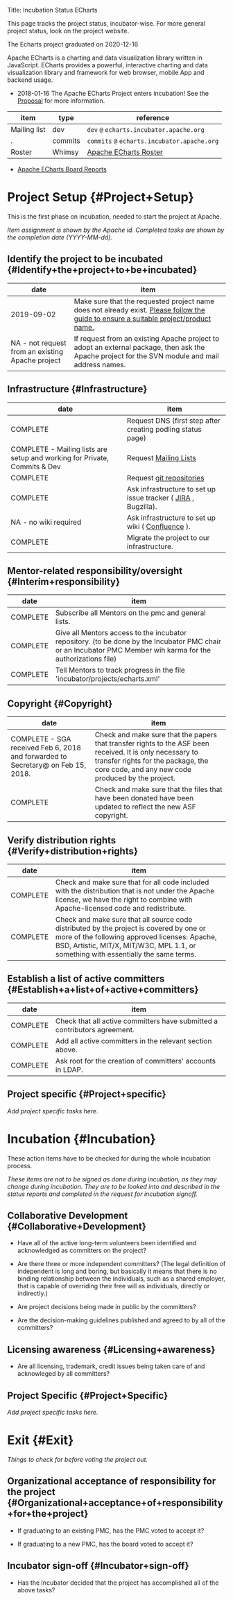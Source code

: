 Title: Incubation Status ECharts
<link href="http://purl.org/DC/elements/1.0/" rel="schema.DC"></link>

This page tracks the project status, incubator-wise. For more general project status, look on the project website.


<span class="graduated">The Echarts project graduated on 2020-12-16</span>


Apache ECharts is a charting and data visualization library written in JavaScript. ECharts provides a powerful, interactive charting and data visualization library and framework for web browser, mobile App and backend usage.



- 2018-01-16 The Apache ECharts Project enters incubation! See the [Proposal](http://incubator.apache.org/projects/echarts.html) for more information.

| item | type | reference |
|------|------|-----------|
| Mailing list | dev |  `dev`  `@`  `echarts.incubator.apache.org`  |
| . | commits |  `commits`  `@`  `echarts.incubator.apache.org`  |
| Roster | Whimsy |  [Apache ECharts Roster](https://whimsy.apache.org/roster/ppmc/echarts)  |


-  [Apache ECharts Board Reports](https://whimsy.apache.org/board/minutes/echarts.html) 

# Project Setup {#Project+Setup}

This is the first phase on incubation, needed to start the project at Apache.


 _Item assignment is shown by the Apache id._  _Completed tasks are shown by the completion date (YYYY-MM-dd)._ 


## Identify the project to be incubated {#Identify+the+project+to+be+incubated}

| date | item |
|------|------|
| 2019-09-02 | Make sure that the requested project name does not already exist. [Please follow the guide to ensure a suitable project/product name.](http://www.apache.org/foundation/marks/naming.html)  |
| NA - not request from an existing Apache project | If request from an existing Apache project to adopt an external package, then ask the Apache project for the SVN module and mail address names. |

## Infrastructure {#Infrastructure}

| date | item |
|------|------|
| COMPLETE | Request DNS (first step after creating podling status page) |
| COMPLETE - Mailing lists are setup and working for Private, Commits &amp; Dev | Request [Mailing Lists](https://whimsy.apache.org/officers/mlreq/incubator)  |
| COMPLETE | Request [git repositories](https://reporeq.apache.org/)  |
| COMPLETE | Ask infrastructure to set up issue tracker ( [JIRA](https://selfserve.apache.org/jira.html) , Bugzilla). |
| NA - no wiki required | Ask infrastructure to set up wiki ( [Confluence](https://selfserve.apache.org/confluence.html) ). |
| COMPLETE | Migrate the project to our infrastructure. |

## Mentor-related responsibility/oversight {#Interim+responsibility}

| date | item |
|------|------|
| COMPLETE | Subscribe all Mentors on the pmc and general lists. |
| COMPLETE | Give all Mentors access to the incubator repository. (to be done by the Incubator PMC chair or an Incubator PMC Member wih karma for the authorizations file) |
| COMPLETE | Tell Mentors to track progress in the file 'incubator/projects/echarts.xml' |

## Copyright {#Copyright}

| date | item |
|------|------|
| COMPLETE - SGA received Feb 6, 2018 and forwarded to Secretary@ on Feb 15, 2018. | Check and make sure that the papers that transfer rights to the ASF been received. It is only necessary to transfer rights for the package, the core code, and any new code produced by the project. |
| COMPLETE | Check and make sure that the files that have been donated have been updated to reflect the new ASF copyright. |

## Verify distribution rights {#Verify+distribution+rights}

| date | item |
|------|------|
| COMPLETE | Check and make sure that for all code included with the distribution that is not under the Apache license, we have the right to combine with Apache-licensed code and redistribute. |
| COMPLETE | Check and make sure that all source code distributed by the project is covered by one or more of the following approved licenses: Apache, BSD, Artistic, MIT/X, MIT/W3C, MPL 1.1, or something with essentially the same terms. |

## Establish a list of active committers {#Establish+a+list+of+active+committers}

| date | item |
|------|------|
| COMPLETE | Check that all active committers have submitted a contributors agreement. |
| COMPLETE | Add all active committers in the relevant section above. |
| COMPLETE | Ask root for the creation of committers' accounts in LDAP. |

## Project specific {#Project+specific}

 _Add project specific tasks here._ 


# Incubation {#Incubation}

These action items have to be checked for during the whole incubation process.


 _These items are not to be signed as done during incubation, as they may change during incubation._  _They are to be looked into and described in the status reports and completed in the request for incubation signoff._ 


## Collaborative Development {#Collaborative+Development}


- Have all of the active long-term volunteers been identified and acknowledged as committers on the project?

- Are there three or more independent committers? (The legal definition of independent is long and boring, but basically it means that there is no binding relationship between the individuals, such as a shared employer, that is capable of overriding their free will as individuals, directly or indirectly.)

- Are project decisions being made in public by the committers?

- Are the decision-making guidelines published and agreed to by all of the committers?

## Licensing awareness {#Licensing+awareness}


- Are all licensing, trademark, credit issues being taken care of and acknowleged by all committers?

## Project Specific {#Project+Specific}

 _Add project specific tasks here._ 


# Exit {#Exit}

 _Things to check for before voting the project out._ 


## Organizational acceptance of responsibility for the project {#Organizational+acceptance+of+responsibility+for+the+project}


- If graduating to an existing PMC, has the PMC voted to accept it?

- If graduating to a new PMC, has the board voted to accept it?

## Incubator sign-off {#Incubator+sign-off}


- Has the Incubator decided that the project has accomplished all of the above tasks?

